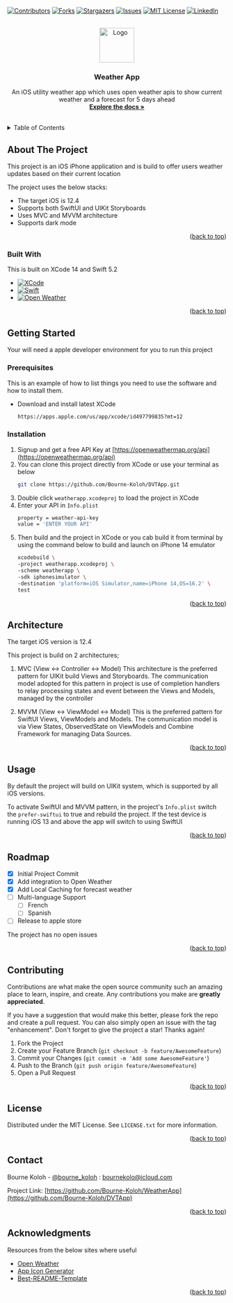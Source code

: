 <!-- Improved compatibility of back to top link: See: https://github.com/Bourne-Koloh/DVTApp/pull/73 -->
<a name="readme-top"></a>
<!--
*** Thanks for checking out the Best-README-Template. If you have a suggestion
*** that would make this better, please fork the repo and create a pull request
*** or simply open an issue with the tag "enhancement".
*** Don't forget to give the project a star!
*** Thanks again! Now go create something AMAZING! :D
-->



<!-- PROJECT SHIELDS -->
<!--
*** I'm using markdown "reference style" links for readability.
*** Reference links are enclosed in brackets [ ] instead of parentheses ( ).
*** See the bottom of this document for the declaration of the reference variables
*** for contributors-url, forks-url, etc. This is an optional, concise syntax you may use.
*** https://www.markdownguide.org/basic-syntax/#reference-style-links
-->
[![Contributors][contributors-shield]][contributors-url]
[![Forks][forks-shield]][forks-url]
[![Stargazers][stars-shield]][stars-url]
[![Issues][issues-shield]][issues-url]
[![MIT License][license-shield]][license-url]
[![LinkedIn][linkedin-shield]][linkedin-url]



<!-- PROJECT LOGO -->
<br />
<div align="center">
  <a href="https://github.com/Bourne-Koloh/DVTApp">
    <img src="weatherapp/resources/logo.png" alt="Logo" width="80" height="80">
  </a>

  <h3 align="center">Weather App</h3>

  <p align="center">
    An iOS utility weather app which uses open weather apis to show current weather and a forecast for 5 days ahead
    <br />
    <a href="https://openweathermap.org/"><strong>Explore the docs »</strong></a>
    <br />
    <br />
  </p>
</div>



<!-- TABLE OF CONTENTS -->
<details>
  <summary>Table of Contents</summary>
  <ol>
    <li>
      <a href="#about-the-project">About The Project</a>
      <ul>
        <li><a href="#built-with">Built With</a></li>
      </ul>
    </li>
    <li>
      <a href="#getting-started">Getting Started</a>
      <ul>
        <li><a href="#prerequisites">Prerequisites</a></li>
        <li><a href="#installation">Installation</a></li>
      </ul>
    </li>
    <li><a href="#usage">Usage</a></li>
    <li><a href="#roadmap">Roadmap</a></li>
    <li><a href="#contributing">Contributing</a></li>
    <li><a href="#license">License</a></li>
    <li><a href="#contact">Contact</a></li>
    <li><a href="#acknowledgments">Acknowledgments</a></li>
  </ol>
</details>



<!-- ABOUT THE PROJECT -->
## About The Project


This project is an iOS iPhone application and is build to offer users weather updates based on their current location

The project uses the below stacks:
* The target iOS is 12.4
* Supports both SwiftUI and UIKit Storyboards
* Uses MVC and MVVM architecture
* Supports dark mode

<p align="right">(<a href="#readme-top">back to top</a>)</p>



### Built With

This is built on XCode 14 and Swift 5.2

* [![XCode][XCode]][xcode-url]
* [![Swift][swift]][swift-url]
* [![Open Weather][openweather]][open-weather-url]

<p align="right">(<a href="#readme-top">back to top</a>)</p>



<!-- GETTING STARTED -->
## Getting Started

Your will need a apple developer environment for you to run this project

### Prerequisites

This is an example of how to list things you need to use the software and how to install them.
* Download and install latest XCode 
  ```sh
  https://apps.apple.com/us/app/xcode/id497799835?mt=12
  ```

### Installation


1. Signup and get a free API Key at [https://openweathermap.org/api](https://openweathermap.org/api)
2. You can clone this project directly from XCode or use your terminal as below
   ```sh
   git clone https://github.com/Bourne-Koloh/DVTApp.git
   ```
3. Double click `weatherapp.xcodeproj` to load the project in XCode
4. Enter your API in `Info.plist` 
   ```sh
   property = weather-api-key
   value = 'ENTER YOUR API'
   ```
5. Then build and the project in XCode or you cab build it from terminal by using the command below to build and launch on iPhone 14 emulator
    ```sh
    xcodebuild \
    -project weatherapp.xcodeproj \
    -scheme weatherapp \
    -sdk iphonesimulator \
    -destination 'platform=iOS Simulator,name=iPhone 14,OS=16.2' \
    test
    ```

<p align="right">(<a href="#readme-top">back to top</a>)</p>


<!-- ARCHITECTURE -->
## Architecture
The target iOS version is 12.4

This project is build on 2 architectures;

1. MVC (View ↔ Controller ↔ Model)
This architecture is the preferred pattern for UIKit build Views and Storyboards. The communication model adopted for this pattern in project is use of completion handlers to relay processing states and event between the Views and Models, managed by the controller


2. MVVM (View ↔ ViewModel ↔ Model)
This is the preferred pattern for SwiftUI Views, ViewModels and Models. The communication model is via View States, ObservedState on ViewModels and Combine Framework for managing Data Sources. 

<p align="right">(<a href="#readme-top">back to top</a>)</p>



<!-- USAGE EXAMPLES -->
## Usage

By default the project will build on UIKit system, which is supported by all iOS versions.

To activate SwiftUI and MVVM pattern, in the project's `Info.plist` switch the `prefer-swiftui` to true and rebuild the project. If the test device is running iOS 13 and above the app will switch to using SwiftUI


<p align="right">(<a href="#readme-top">back to top</a>)</p>




<!-- ROADMAP -->
## Roadmap

- [x] Initial Project Commit
- [x] Add integration to Open Weather
- [x] Add Local Caching for forecast weather
- [ ] Multi-language Support
    - [ ] French
    - [ ] Spanish
- [ ] Release to apple store

The project has no open issues

<p align="right">(<a href="#readme-top">back to top</a>)</p>



<!-- CONTRIBUTING -->
## Contributing

Contributions are what make the open source community such an amazing place to learn, inspire, and create. Any contributions you make are **greatly appreciated**.

If you have a suggestion that would make this better, please fork the repo and create a pull request. You can also simply open an issue with the tag "enhancement".
Don't forget to give the project a star! Thanks again!

1. Fork the Project
2. Create your Feature Branch (`git checkout -b feature/AwesomeFeature`)
3. Commit your Changes (`git commit -m 'Add some AwesomeFeature'`)
4. Push to the Branch (`git push origin feature/AwesomeFeature`)
5. Open a Pull Request

<p align="right">(<a href="#readme-top">back to top</a>)</p>



<!-- LICENSE -->
## License

Distributed under the MIT License. See `LICENSE.txt` for more information.

<p align="right">(<a href="#readme-top">back to top</a>)</p>



<!-- CONTACT -->
## Contact

Bourne Koloh - [@bourne_koloh](https://twitter.com/bourne_koloh) : bournekolo@icloud.com

Project Link: [https://github.com/Bourne-Koloh/WeatherApp](https://github.com/Bourne-Koloh/DVTApp)

<p align="right">(<a href="#readme-top">back to top</a>)</p>



<!-- ACKNOWLEDGMENTS -->
## Acknowledgments

Resources from the below sites where useful


* [Open Weather](https://openweathermap.org/)
* [App Icon Generator](https://www.iconsgenerator.com/Home/AppIcons)
* [Best-README-Template](https://github.com/othneildrew/Best-README-Template)

<p align="right">(<a href="#readme-top">back to top</a>)</p>


<!-- MARKDOWN LINKS & IMAGES -->
<!-- https://www.markdownguide.org/basic-syntax/#reference-style-links -->


[contributors-shield]: https://img.shields.io/github/contributors/Bourne-Koloh/DVTApp.svg?style=for-the-badge
[contributors-url]: https://github.com/Bourne-Koloh/DVTApp/graphs/contributors
[forks-shield]: https://img.shields.io/github/forks/Bourne-Koloh/DVTApp.svg?style=for-the-badge
[forks-url]: https://github.com/Bourne-Koloh/DVTApp/network/members
[stars-shield]: https://img.shields.io/github/stars/Bourne-Koloh/DVTApp.svg?style=for-the-badge
[stars-url]: https://github.com/Bourne-Koloh/DVTApp/stargazers
[issues-shield]: https://img.shields.io/github/issues/Bourne-Koloh/DVTApp.svg?style=for-the-badge
[issues-url]: https://github.com/Bourne-Koloh/DVTApp/issues
[license-shield]: https://img.shields.io/github/license/Bourne-Koloh/DVTApp.svg?style=for-the-badge
[license-url]: https://github.com/Bourne-Koloh/DVTApp/blob/master/LICENSE.txt
[linkedin-shield]: https://img.shields.io/badge/-LinkedIn-black.svg?style=for-the-badge&logo=linkedin&colorB=555
[linkedin-url]: https://linkedin.com/in/othneildrew

[product-screenshot]: weatherapp/resources/screenshot.png
[XCode]: https://is1-ssl.mzstatic.com/image/thumb/Purple116/v4/58/25/3a/58253a1d-1cf2-c4a5-44a6-6bbc8ee6e274/Xcode-85-220-0-4-2x-sRGB.png/246x0w.webp
[xcode-url]: https://developer.apple.com/xcode/resources/
[Swift]: https://developer.apple.com/assets/elements/icons/swift-playgrounds/swift-playgrounds-96x96_2x.png
[swift-url]: https://developer.apple.com/swift-playgrounds/
[OpenWeather]: https://openweathermap.org/themes/openweathermap/assets/img/logo_white_cropped.png
[open-weather-url]: https://openweathermap.org/
